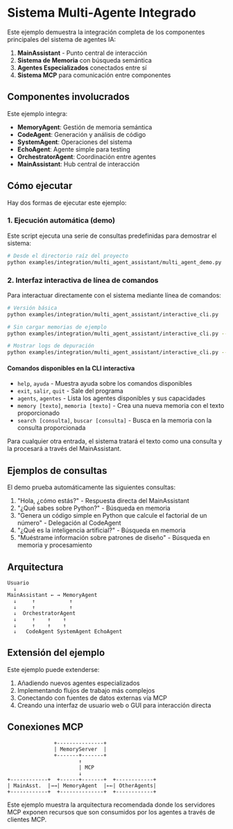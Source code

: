 # Sistema Multi-Agente Integrado

Este ejemplo demuestra la integración completa de los componentes principales del sistema de agentes IA:

1. **MainAssistant** - Punto central de interacción
2. **Sistema de Memoria** con búsqueda semántica
3. **Agentes Especializados** conectados entre sí
4. **Sistema MCP** para comunicación entre componentes

## Componentes involucrados

Este ejemplo integra:

- **MemoryAgent**: Gestión de memoria semántica
- **CodeAgent**: Generación y análisis de código
- **SystemAgent**: Operaciones del sistema
- **EchoAgent**: Agente simple para testing
- **OrchestratorAgent**: Coordinación entre agentes
- **MainAssistant**: Hub central de interacción

## Cómo ejecutar

Hay dos formas de ejecutar este ejemplo:

### 1. Ejecución automática (demo)

Este script ejecuta una serie de consultas predefinidas para demostrar el sistema:

```bash
# Desde el directorio raíz del proyecto
python examples/integration/multi_agent_assistant/multi_agent_demo.py
```

### 2. Interfaz interactiva de línea de comandos

Para interactuar directamente con el sistema mediante línea de comandos:

```bash
# Versión básica
python examples/integration/multi_agent_assistant/interactive_cli.py

# Sin cargar memorias de ejemplo
python examples/integration/multi_agent_assistant/interactive_cli.py --no-examples

# Mostrar logs de depuración
python examples/integration/multi_agent_assistant/interactive_cli.py --debug
```

#### Comandos disponibles en la CLI interactiva

- `help`, `ayuda` - Muestra ayuda sobre los comandos disponibles
- `exit`, `salir`, `quit` - Sale del programa
- `agents`, `agentes` - Lista los agentes disponibles y sus capacidades
- `memory [texto]`, `memoria [texto]` - Crea una nueva memoria con el texto proporcionado
- `search [consulta]`, `buscar [consulta]` - Busca en la memoria con la consulta proporcionada

Para cualquier otra entrada, el sistema tratará el texto como una consulta y la procesará a través del MainAssistant.

## Ejemplos de consultas

El demo prueba automáticamente las siguientes consultas:

1. "Hola, ¿cómo estás?" - Respuesta directa del MainAssistant
2. "¿Qué sabes sobre Python?" - Búsqueda en memoria
3. "Genera un código simple en Python que calcule el factorial de un número" - Delegación al CodeAgent
4. "¿Qué es la inteligencia artificial?" - Búsqueda en memoria
5. "Muéstrame información sobre patrones de diseño" - Búsqueda en memoria y procesamiento

## Arquitectura

```
Usuario
  ↓
MainAssistant ← → MemoryAgent
  ↓     ↑           ↑
  ↓     ↑           ↑
  ↓  OrchestratorAgent
  ↓     ↑    ↑    ↑ 
  ↓     ↑    ↑    ↑
  ↓   CodeAgent SystemAgent EchoAgent
```

## Extensión del ejemplo

Este ejemplo puede extenderse:

1. Añadiendo nuevos agentes especializados
2. Implementando flujos de trabajo más complejos
3. Conectando con fuentes de datos externas vía MCP
4. Creando una interfaz de usuario web o GUI para interacción directa

## Conexiones MCP

```
               +---------------+
               | MemoryServer  |
               +-------+-------+
                       ↑
                       | MCP
                       ↓
+------------+  +------+-------+  +------------+
| MainAsst.  |→→| MemoryAgent  |←←| OtherAgents|
+------------+  +--------------+  +------------+
```

Este ejemplo muestra la arquitectura recomendada donde los servidores MCP exponen recursos que son consumidos por los agentes a través de clientes MCP. 